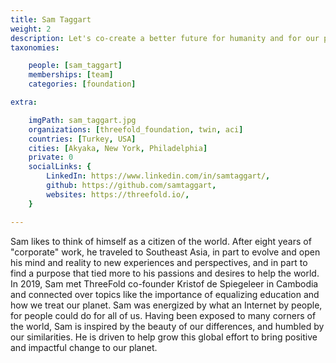 ```yaml
---
title: Sam Taggart
weight: 2
description: Let's co-create a better future for humanity and for our planet.
taxonomies:

    people: [sam_taggart]
    memberships: [team]
    categories: [foundation]

extra:

    imgPath: sam_taggart.jpg
    organizations: [threefold_foundation, twin, aci]
    countries: [Turkey, USA]
    cities: [Akyaka, New York, Philadelphia]
    private: 0
    socialLinks: {
        LinkedIn: https://www.linkedin.com/in/samtaggart/,
        github: https://github.com/samtaggart,
        websites: https://threefold.io/,
    }

---
```


Sam likes to think of himself as a citizen of the world. After eight years of "corporate" work, he traveled to Southeast Asia, in part to evolve and open his mind and reality to new experiences and perspectives, and in part to find a purpose that tied more to his passions and desires to help the world. In 2019, Sam met ThreeFold co-founder Kristof de Spiegeleer in Cambodia and connected over topics like the importance of equalizing education and how we treat our planet. Sam was energized by what an Internet by people, for people could do for all of us. Having been exposed to many corners of the world, Sam is inspired by the beauty of our differences, and humbled by our similarities. He is driven to help grow this global effort to bring positive and impactful change to our planet.

